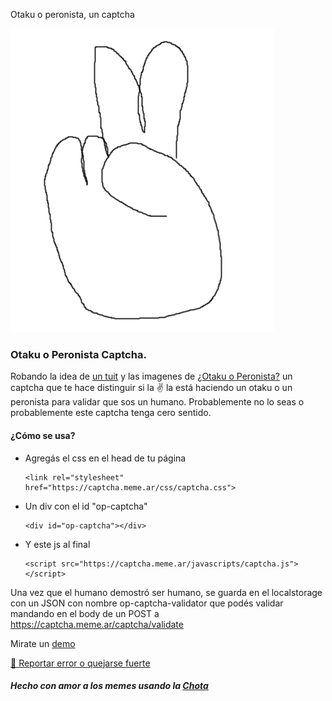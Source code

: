   Otaku o peronista, un captcha   

![](public/logo.png)

### Otaku o Peronista Captcha.

Robando la idea de [un tuit](https://twitter.com/nachoinventado/status/1463289179022966790?s=21) y las imagenes de [¿Otaku o Peronista?](https://otakuoperonista.com/) un captcha que te hace distinguir si la ✌️ la está haciendo un otaku o un peronista para validar que sos un humano. Probablemente no lo seas o probablemente este captcha tenga cero sentido.

#### ¿Cómo se usa?

*   Agregás el css en el head de tu página
    
        <link rel="stylesheet" href="https://captcha.meme.ar/css/captcha.css">
    
*   Un div con el id "op-captcha"
    
        <div id="op-captcha"></div>
    
*   Y este js al final
    
        <script src="https://captcha.meme.ar/javascripts/captcha.js"></script>
    

Una vez que el humano demostró ser humano, se guarda en el localstorage con un JSON con nombre op-captcha-validator que podés validar mandando en el body de un POST a https://captcha.meme.ar/captcha/validate

Mirate un [demo](https://captcha.meme.ar/demo.html)

[🐛 Reportar error o quejarse fuerte](https://github.com/baldosa/otaku-peronista-captcha)

##### Hecho con amor a los memes usando la [Chota](https://jenil.github.io/chota/)